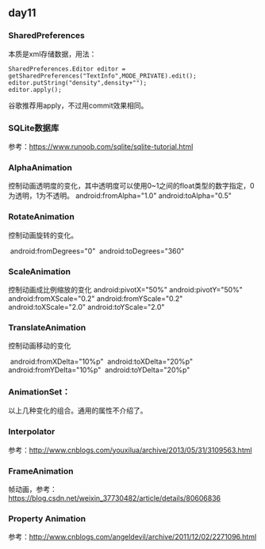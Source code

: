 ## day11

### SharedPreferences

本质是xml存储数据，用法：

```
SharedPreferences.Editor editor = getSharedPreferences("TextInfo",MODE_PRIVATE).edit();
editor.putString("density",density+"");
editor.apply();
```

谷歌推荐用apply，不过用commit效果相同。

### SQLite数据库

参考：https://www.runoob.com/sqlite/sqlite-tutorial.html

### AlphaAnimation

控制动画透明度的变化，其中透明度可以使用0~1之间的float类型的数字指定，0为透明，1为不透明。
    android:fromAlpha="1.0"
    android:toAlpha="0.5" 

### RotateAnimation

控制动画旋转的变化。

​	android:fromDegrees="0"
​    android:toDegrees="360"

### ScaleAnimation

控制动画成比例缩放的变化
    android:pivotX="50%"
    android:pivotY="50%"
    android:fromXScale="0.2"
    android:fromYScale="0.2"
    android:toXScale="2.0"
    android:toYScale="2.0"

### TranslateAnimation

控制动画移动的变化

​	android:fromXDelta="10%p" 
​    android:toXDelta="20%p"
​    android:fromYDelta="10%p"
​    android:toYDelta="20%p"

### AnimationSet：

以上几种变化的组合。通用的属性不介绍了。

### Interpolator

参考：http://www.cnblogs.com/youxilua/archive/2013/05/31/3109563.html

### FrameAnimation

帧动画，参考：https://blog.csdn.net/weixin_37730482/article/details/80606836

### Property Animation

参考：http://www.cnblogs.com/angeldevil/archive/2011/12/02/2271096.html